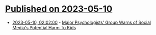 # [Published on 2023-05-10](index.md)

* [2023-05-10, 02:02:00](https://tech.slashdot.org/story/23/05/09/2221201/major-psychologists-group-warns-of-social-medias-potential-harm-to-kids?utm_source=rss1.0mainlinkanon&utm_medium=feed) - [Major Psychologists' Group Warns of Social Media's Potential Harm To Kids](https://tech.slashdot.org/story/23/05/09/2221201/major-psychologists-group-warns-of-social-medias-potential-harm-to-kids?utm_source=rss1.0mainlinkanon&utm_medium=feed)
